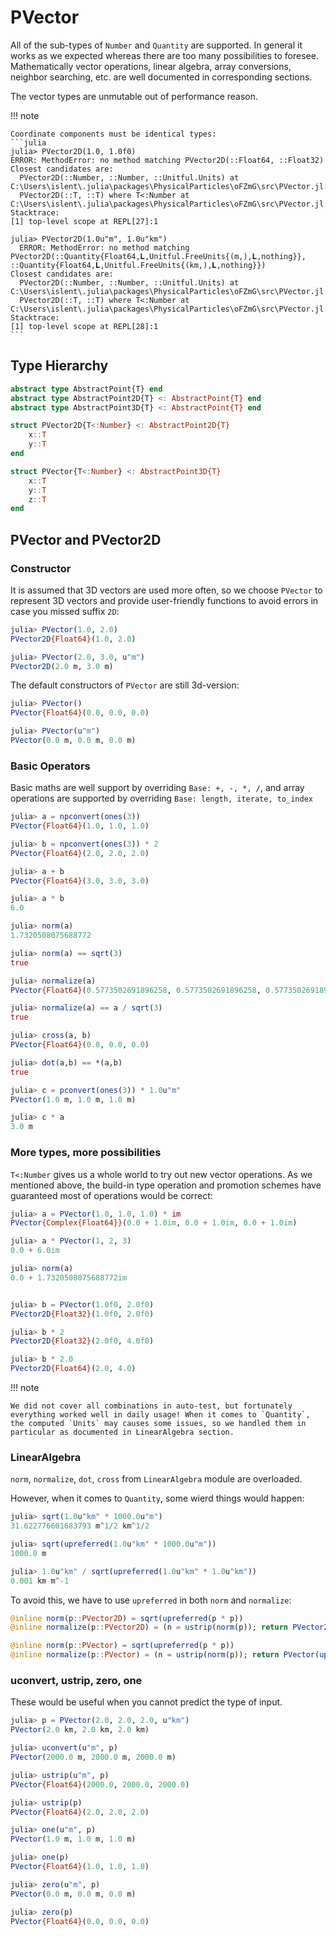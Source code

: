 # PVector

All of the sub-types of `Number` and `Quantity` are supported. In general it works as we expected whereas there are too many possibilities to foresee. Mathematically vector operations, linear algebra, array conversions, neighbor searching, etc. are well documented in corresponding sections.

The vector types are unmutable out of performance reason. 

!!! note

    Coordinate components must be identical types:
    ```julia
    julia> PVector2D(1.0, 1.0f0)
    ERROR: MethodError: no method matching PVector2D(::Float64, ::Float32)
    Closest candidates are:
      PVector2D(::Number, ::Number, ::Unitful.Units) at C:\Users\islent\.julia\packages\PhysicalParticles\oFZmG\src\PVector.jl:45
      PVector2D(::T, ::T) where T<:Number at C:\Users\islent\.julia\packages\PhysicalParticles\oFZmG\src\PVector.jl:2
    Stacktrace:
    [1] top-level scope at REPL[27]:1
    
    julia> PVector2D(1.0u"m", 1.0u"km")
      ERROR: MethodError: no method matching PVector2D(::Quantity{Float64,𝐋,Unitful.FreeUnits{(m,),𝐋,nothing}}, ::Quantity{Float64,𝐋,Unitful.FreeUnits{(km,),𝐋,nothing}})
    Closest candidates are:
      PVector2D(::Number, ::Number, ::Unitful.Units) at C:\Users\islent\.julia\packages\PhysicalParticles\oFZmG\src\PVector.jl:45
      PVector2D(::T, ::T) where T<:Number at C:\Users\islent\.julia\packages\PhysicalParticles\oFZmG\src\PVector.jl:2
    Stacktrace:
    [1] top-level scope at REPL[28]:1
    ```

## Type Hierarchy

```julia
abstract type AbstractPoint{T} end
abstract type AbstractPoint2D{T} <: AbstractPoint{T} end
abstract type AbstractPoint3D{T} <: AbstractPoint{T} end

struct PVector2D{T<:Number} <: AbstractPoint2D{T}
    x::T
    y::T
end

struct PVector{T<:Number} <: AbstractPoint3D{T}
    x::T
    y::T
    z::T
end
```

## PVector and PVector2D

### Constructor

It is assumed that 3D vectors are used more often, so we choose `PVector` to represent 3D vectors and provide user-friendly functions to avoid errors in case you missed suffix `2D`:
```julia
julia> PVector(1.0, 2.0)
PVector2D{Float64}(1.0, 2.0)

julia> PVector(2.0, 3.0, u"m")
PVector2D(2.0 m, 3.0 m)
```

The default constructors of `PVector` are still 3d-version:
```julia
julia> PVector()
PVector{Float64}(0.0, 0.0, 0.0)

julia> PVector(u"m")
PVector(0.0 m, 0.0 m, 0.0 m)
```

### Basic Operators

Basic maths are well support by overriding `Base: +, -, *, /`, and array operations are supported by overriding `Base: length, iterate, to_index`

```julia
julia> a = npconvert(ones(3))
PVector{Float64}(1.0, 1.0, 1.0)

julia> b = npconvert(ones(3)) * 2
PVector{Float64}(2.0, 2.0, 2.0)

julia> a + b
PVector{Float64}(3.0, 3.0, 3.0)

julia> a * b
6.0

julia> norm(a)
1.7320508075688772

julia> norm(a) == sqrt(3)
true

julia> normalize(a)
PVector{Float64}(0.5773502691896258, 0.5773502691896258, 0.5773502691896258)

julia> normalize(a) == a / sqrt(3)
true

julia> cross(a, b)
PVector{Float64}(0.0, 0.0, 0.0)

julia> dot(a,b) == *(a,b)
true

julia> c = pconvert(ones(3)) * 1.0u"m"
PVector(1.0 m, 1.0 m, 1.0 m)

julia> c * a
3.0 m
```

### More types, more possibilities

`T<:Number` gives us a whole world to try out new vector operations. As we mentioned above, the build-in type operation and promotion schemes have guaranteed most of operations would be correct:
```julia
julia> a = PVector(1.0, 1.0, 1.0) * im
PVector{Complex{Float64}}(0.0 + 1.0im, 0.0 + 1.0im, 0.0 + 1.0im)

julia> a * PVector(1, 2, 3)
0.0 + 6.0im

julia> norm(a)
0.0 + 1.7320508075688772im


julia> b = PVector(1.0f0, 2.0f0)
PVector2D{Float32}(1.0f0, 2.0f0)

julia> b * 2
PVector2D{Float32}(2.0f0, 4.0f0)

julia> b * 2.0
PVector2D{Float64}(2.0, 4.0)
```

!!! note

    We did not cover all combinations in auto-test, but fortunately everything worked well in daily usage! When it comes to `Quantity`, the computed `Units` may causes some issues, so we handled them in particular as documented in LinearAlgebra section.

### LinearAlgebra

`norm`, `normalize`, `dot`, `cross` from `LinearAlgebra` module are overloaded.

However, when it comes to `Quantity`, some wierd things would happen:
```julia
julia> sqrt(1.0u"km" * 1000.0u"m")
31.622776601683793 m^1/2 km^1/2

julia> sqrt(upreferred(1.0u"km" * 1000.0u"m"))
1000.0 m

julia> 1.0u"km" / sqrt(upreferred(1.0u"km" * 1.0u"km"))
0.001 km m^-1
```

To avoid this, we have to use `upreferred` in both `norm` and `normalize`:
```julia
@inline norm(p::PVector2D) = sqrt(upreferred(p * p))
@inline normalize(p::PVector2D) = (n = ustrip(norm(p)); return PVector2D(upreferred(p.x/n), upreferred(p.y/n)))

@inline norm(p::PVector) = sqrt(upreferred(p * p))
@inline normalize(p::PVector) = (n = ustrip(norm(p)); return PVector(upreferred(p.x/n), upreferred(p.y/n), upreferred(p.z/n)))
```

### uconvert, ustrip, zero, one

These would be useful when you cannot predict the type of input.

```julia
julia> p = PVector(2.0, 2.0, 2.0, u"km")
PVector(2.0 km, 2.0 km, 2.0 km)

julia> uconvert(u"m", p)
PVector(2000.0 m, 2000.0 m, 2000.0 m)

julia> ustrip(u"m", p)
PVector{Float64}(2000.0, 2000.0, 2000.0)

julia> ustrip(p)
PVector{Float64}(2.0, 2.0, 2.0)

julia> one(u"m", p)
PVector(1.0 m, 1.0 m, 1.0 m)

julia> one(p)
PVector{Float64}(1.0, 1.0, 1.0)

julia> zero(u"m", p)
PVector(0.0 m, 0.0 m, 0.0 m)

julia> zero(p)
PVector{Float64}(0.0, 0.0, 0.0)
```